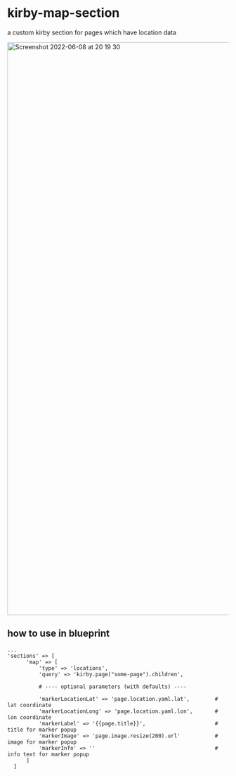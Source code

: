 # kirby-map-section
a custom kirby section for pages which have location data

<img width="1304" alt="Screenshot 2022-06-08 at 20 19 30" src="https://user-images.githubusercontent.com/3268017/172688766-a18e3f8e-32d6-40df-9e6b-1ab88eefc674.png">

## how to use in blueprint


```
...
'sections' => [
      'map' => [
          'type' => 'locations',
          'query' => 'kirby.page("some-page").children',
          
          # ---- optional parameters (with defaults) ----
          
          'markerLocationLat' => 'page.location.yaml.lat',        # lat coordinate
          'markerLocationLong' => 'page.location.yaml.lon',       # lon coordinate
          'markerLabel' => '{{page.title}}',                      # title for marker popup
          'markerImage' => 'page.image.resize(200).url'           # image for marker popup
          'markerInfo' => ''                                      # info text for marker popup
      ]
  ]

```
